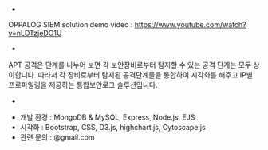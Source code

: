 -
OPPALOG SIEM solution demo video
: https://www.youtube.com/watch?v=nLDTzjeDO1U

-

APT 공격은 단계를 나누어 보면 각 보안장비로부터 탐지할 수 있는 공격 단계는 모두 상이합니다.
따라서 각 장비로부터 탐지된 공격단계들을 통합하여 시각화를 해주고 IP별 프로파일링을 제공하는 통합보안로그 솔루션입니다.

-
* 개발 환경 : MongoDB & MySQL, Express, Node.js, EJS
* 시각화 : Bootstrap, CSS, D3.js, highchart.js, Cytoscape.js
* 관련 문의 :  @gmail.com
